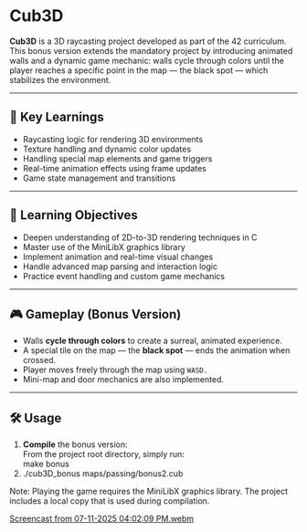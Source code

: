 # Cub3D

**Cub3D** is a 3D raycasting project developed as part of the 42 curriculum. This bonus version extends the mandatory project by introducing animated walls and a dynamic game mechanic: walls cycle through colors until the player reaches a specific point in the map — the black spot — which stabilizes the environment.

---

## 🔑 Key Learnings

- Raycasting logic for rendering 3D environments
- Texture handling and dynamic color updates
- Handling special map elements and game triggers
- Real-time animation effects using frame updates
- Game state management and transitions

---

## 🎯 Learning Objectives

- Deepen understanding of 2D-to-3D rendering techniques in C
- Master use of the MiniLibX graphics library
- Implement animation and real-time visual changes
- Handle advanced map parsing and interaction logic
- Practice event handling and custom game mechanics

---

## 🎮 Gameplay (Bonus Version)

- Walls **cycle through colors** to create a surreal, animated experience.
- A special tile on the map — the **black spot** — ends the animation when crossed.
- Player moves freely through the map using `WASD.`
- Mini-map and door mechanics are also implemented.
  
---

## 🛠️ Usage

1. **Compile** the bonus version:  
   From the project root directory, simply run:  
    make bonus
2. ./cub3D_bonus maps/passing/bonus2.cub

Note: Playing the game requires the MiniLibX graphics library. The project includes a local copy that is used during compilation.

[Screencast from 07-11-2025 04:02:09 PM.webm](https://github.com/user-attachments/assets/ac3db405-257e-4285-920e-ec1c3b6d5178)

